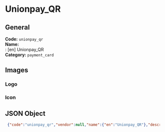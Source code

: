 # Unionpay_QR 
## General 
**Code:** `unionpay_qr`  
**Name:**  
:	[en] Unionpay_QR  
**Category:** `payment_card`  
## Images 
### Logo 
### Icon 
## JSON Object 
```json
 {"code":"unionpay_qr","vendor":null,"name":{"en":"Unionpay_QR"},"description":null,"countries":null,"category":"payment_card"}```  
